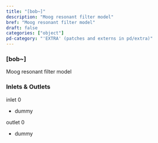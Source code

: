 ```yaml
---
title: "[bob~]"
description: "Moog resonant filter model"
bref: "Moog resonant filter model"
draft: false
categories: ["object"]
pd-category: "'EXTRA' (patches and externs in pd/extra)"
---
```


### [bob~]

Moog resonant filter model

### Inlets & Outlets

inlet 0

 - dummy

outlet 0

 - dummy
 

